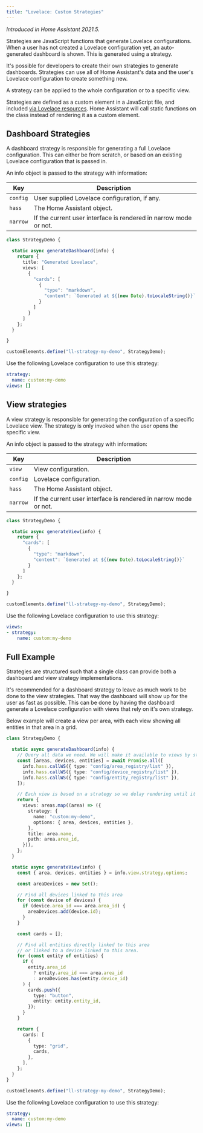 ```yaml
---
title: "Lovelace: Custom Strategies"
---
```


_Introduced in Home Assistant 2021.5._

Strategies are JavaScript functions that generate Lovelace configurations. When a user has not created a Lovelace configuration yet, an auto-generated dashboard is shown. This is generated using a strategy.

It's possible for developers to create their own strategies to generate dashboards. Strategies can use all of Home Assistant's data and the user's Lovelace configuration to create something new.

A strategy can be applied to the whole configuration or to a specific view.

Strategies are defined as a custom element in a JavaScript file, and included [via Lovelace resources](./registering-resources.md). Home Assistant will call static functions on the class instead of rendering it as a custom element.

## Dashboard Strategies

A dashboard strategy is responsible for generating a full Lovelace configuration. This can either be from scratch, or based on an existing Lovelace configuration that is passed in.

An info object is passed to the strategy with information:

| Key | Description
| -- | --
| `config` | User supplied Lovelace configuration, if any.
| `hass` | The Home Assistant object.
| `narrow` | If the current user interface is rendered in narrow mode or not.

```ts
class StrategyDemo {

  static async generateDashboard(info) {
    return {
      title: "Generated Lovelace",
      views: [
        {
          "cards": [
            {
              "type": "markdown",
              "content": `Generated at ${(new Date).toLocaleString()}`
            }
          ]
        }
      ]
    };
  }

}

customElements.define("ll-strategy-my-demo", StrategyDemo);
```

Use the following Lovelace configuration to use this strategy:

```yaml
strategy:
  name: custom:my-demo
views: []
```

## View strategies

A view strategy is responsible for generating the configuration of a specific Lovelace view. The strategy is only invoked when the user opens the specific view.

An info object is passed to the strategy with information:

| Key | Description
| -- | --
| `view` | View configuration.
| `config` | Lovelace configuration.
| `hass` | The Home Assistant object.
| `narrow` | If the current user interface is rendered in narrow mode or not.

```ts
class StrategyDemo {

  static async generateView(info) {
    return {
      "cards": [
        {
          "type": "markdown",
          "content": `Generated at ${(new Date).toLocaleString()}`
        }
      ]
    };
  }

}

customElements.define("ll-strategy-my-demo", StrategyDemo);
```

Use the following Lovelace configuration to use this strategy:

```yaml
views:
- strategy:
    name: custom:my-demo
```

## Full Example

Strategies are structured such that a single class can provide both a dashboard and view strategy implementations.

It's recommended for a dashboard strategy to leave as much work to be done to the view strategies. That way the dashboard will show up for the user as fast as possible. This can be done by having the dashboard generate a Lovelace configuration with views that rely on it's own strategy.

Below example will create a view per area, with each view showing all entities in that area in a grid.

```ts
class StrategyDemo {

  static async generateDashboard(info) {
    // Query all data we need. We will make it available to views by storing it in strategy options.
    const [areas, devices, entities] = await Promise.all([
      info.hass.callWS({ type: "config/area_registry/list" }),
      info.hass.callWS({ type: "config/device_registry/list" }),
      info.hass.callWS({ type: "config/entity_registry/list" }),
    ]);

    // Each view is based on a strategy so we delay rendering until it's opened
    return {
      views: areas.map((area) => ({
        strategy: {
          name: "custom:my-demo",
          options: { area, devices, entities },
        },
        title: area.name,
        path: area.area_id,
      })),
    };
  }

  static async generateView(info) {
    const { area, devices, entities } = info.view.strategy.options;

    const areaDevices = new Set();

    // Find all devices linked to this area
    for (const device of devices) {
      if (device.area_id === area.area_id) {
        areaDevices.add(device.id);
      }
    }

    const cards = [];

    // Find all entities directly linked to this area
    // or linked to a device linked to this area.
    for (const entity of entities) {
      if (
        entity.area_id
          ? entity.area_id === area.area_id
          : areaDevices.has(entity.device_id)
      ) {
        cards.push({
          type: "button",
          entity: entity.entity_id,
        });
      }
    }

    return {
      cards: [
        {
          type: "grid",
          cards,
        },
      ],
    };
  }
}

customElements.define("ll-strategy-my-demo", StrategyDemo);
```

Use the following Lovelace configuration to use this strategy:

```yaml
strategy:
  name: custom:my-demo
views: []
```

